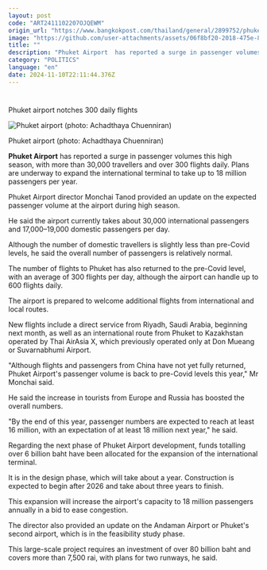 ```yaml
---
layout: post
code: "ART2411102207OJQEWM"
origin_url: "https://www.bangkokpost.com/thailand/general/2899752/phuket-airport-notches-300-daily-flights"
image: "https://github.com/user-attachments/assets/06f8bf20-2018-475e-8ceb-16909500137c"
title: ""
description: "Phuket Airport  has reported a surge in passenger volumes this high season, with more than 30,000 travellers and over 300 flights daily. Plans are underway to expand the international terminal to take up to 18 million passengers per year."
category: "POLITICS"
language: "en"
date: 2024-11-10T22:11:44.376Z
---
```


# 

Phuket airport notches 300 daily flights

![Phuket airport (photo: Achadthaya Chuenniran)](https://github.com/user-attachments/assets/9dd5220b-a66c-4274-b62c-3b76b0162161)

Phuket airport (photo: Achadthaya Chuenniran)

**Phuket Airport** has reported a surge in passenger volumes this high season, with more than 30,000 travellers and over 300 flights daily. Plans are underway to expand the international terminal to take up to 18 million passengers per year.

Phuket Airport director Monchai Tanod provided an update on the expected passenger volume at the airport during high season.

He said the airport currently takes about 30,000 international passengers and 17,000–19,000 domestic passengers per day.

Although the number of domestic travellers is slightly less than pre-Covid levels, he said the overall number of passengers is relatively normal.

The number of flights to Phuket has also returned to the pre-Covid level, with an average of 300 flights per day, although the airport can handle up to 600 flights daily.

The airport is prepared to welcome additional flights from international and local routes.

New flights include a direct service from Riyadh, Saudi Arabia, beginning next month, as well as an international route from Phuket to Kazakhstan operated by Thai AirAsia X, which previously operated only at Don Mueang or Suvarnabhumi Airport.

"Although flights and passengers from China have not yet fully returned, Phuket Airport's passenger volume is back to pre-Covid levels this year," Mr Monchai said.

He said the increase in tourists from Europe and Russia has boosted the overall numbers.

"By the end of this year, passenger numbers are expected to reach at least 16 million, with an expectation of at least 18 million next year," he said.

Regarding the next phase of Phuket Airport development, funds totalling over 6 billion baht have been allocated for the expansion of the international terminal.

It is in the design phase, which will take about a year. Construction is expected to begin after 2026 and take about three years to finish.

This expansion will increase the airport's capacity to 18 million passengers annually in a bid to ease congestion.

The director also provided an update on the Andaman Airport or Phuket's second airport, which is in the feasibility study phase.

This large-scale project requires an investment of over 80 billion baht and covers more than 7,500 rai, with plans for two runways, he said.